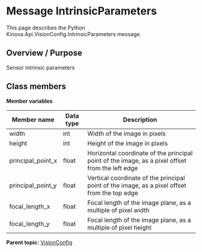 # Message IntrinsicParameters

This page describes the Python Kinova.Api.VisionConfig.IntrinsicParameters message.

## Overview / Purpose

Sensor intrinsic parameters

## Class members

 **Member variables** 

|Member name|Data type|Description|
|-----------|---------|-----------|
|width|int|Width of the image in pixels|
|height|int|Height of the image in pixels|
|principal\_point\_x|float|Horizontal coordinate of the principal point of the image, as a pixel offset from the left edge|
|principal\_point\_y|float|Vertical coordinate of the principal point of the image, as a pixel offset from the top edge|
|focal\_length\_x|float|Focal length of the image plane, as a multiple of pixel width|
|focal\_length\_y|float|Focal length of the image plane, as a multiple of pixel height|

**Parent topic:** [VisionConfig](../references/summary_VisionConfig.md)

